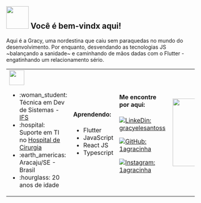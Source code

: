 <h2> <img src="https://media.giphy.com/media/uBdraueIvlv0cX1C00/giphy.gif" height="60"> Você é bem-vindx aqui!  </h2>
<p>Aqui é a Gracy, uma nordestina que caiu sem paraquedas no mundo do desenvolvimento. Por enquanto, desvendando as tecnologias JS ~balançando a sanidade~ e caminhando de mãos dadas com o Flutter - engatinhando um relacionamento sério.</i></p>
<table> <tr>
                 <td>
                            <img src="https://media.giphy.com/media/xU0iLb3NZpsWF9Ac8y/giphy.gif" height="40">
                    <ul>
                        <li>:woman_student: Técnica em Dev de Sistemas - <a href="https://ifs.edu.br/">IFS</a> </li>
                        <li>:hospital: Suporte em TI no <a href="https://hospitaldecirurgia.com.br/">Hospital de Cirurgia</a></li>
                        <li>:earth_americas: Aracaju/SE - Brasil</li>
                       <li>:hourglass: 20 anos de idade</li>
                   </ul>
                 </td>
                 <td>
                         <h4>  Aprendendo: </h4>
                   <ul>
                      <li>Flutter</li>
                      <li>JavaScript</li>
                      <li>React JS</li>
                      <li>Typescript</li>
                   </ul>
                </td>
                <td>
                     <h4>Me encontre por aqui: </h4>
                    
[![LinkeDin: gracyelesantoss](https://img.shields.io/badge/-gracyelesantos-blue?style=flat-rounded&logo=Linkedin&logoColor=white&link=https://www.linkedin.com/in/gracyelesantos/)](https://www.linkedin.com/in/gracyelesantos/)

[![GitHub: 1agracinha](https://img.shields.io/github/followers/1agracinha?label=1agracinha&style=social)](https://github.com/1agracinha)

[![Instagram: 1agracinha](https://img.shields.io/badge/-@1agracinha-deeppink?style=flat-rounded&logo=Instagram&logoColor=white&link=https://www.instragram.com/1agracinha/)](https://www.instagram.com/1agracinha/)
                 </td>
                 <td>
                     <img align='right' src="https://media.giphy.com/media/6EWyszhJ2kL3ceQuD2/giphy.gif" height="180">
                 </td>
</tr></table>
